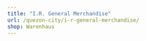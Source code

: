 ```yaml
---
title: "I.R. General Merchandise"
url: /quezon-city/i-r-general-merchandise/
shop: Warenhaus
---
```

